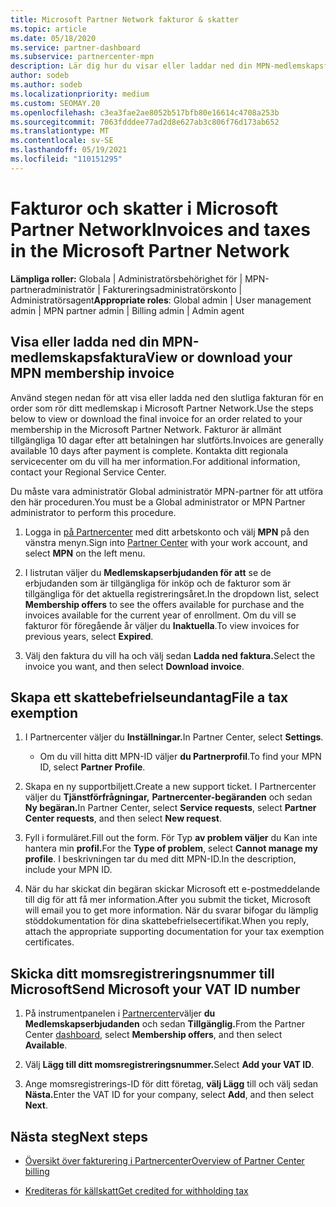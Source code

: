 ```yaml
---
title: Microsoft Partner Network fakturor & skatter
ms.topic: article
ms.date: 05/18/2020
ms.service: partner-dashboard
ms.subservice: partnercenter-mpn
description: Lär dig hur du visar eller laddar ned din MPN-medlemskapsfaktura, hur du filar för skattebefrielse och hur du skickar ditt momsregistreringsnummer till Microsoft.
author: sodeb
ms.author: sodeb
ms.localizationpriority: medium
ms.custom: SEOMAY.20
ms.openlocfilehash: c3ea3fae2ae8052b517bfb80e16614c4708a253b
ms.sourcegitcommit: 7063fdddee77ad2d8e627ab3c806f76d173ab652
ms.translationtype: MT
ms.contentlocale: sv-SE
ms.lasthandoff: 05/19/2021
ms.locfileid: "110151295"
---
```

# <a name="invoices-and-taxes-in-the-microsoft-partner-network"></a><span data-ttu-id="b61ff-103">Fakturor och skatter i Microsoft Partner Network</span><span class="sxs-lookup"><span data-stu-id="b61ff-103">Invoices and taxes in the Microsoft Partner Network</span></span>

<span data-ttu-id="b61ff-104">**Lämpliga roller:** Globala | Administratörsbehörighet för | MPN-partneradministratör | Faktureringsadministratörskonto | Administratörsagent</span><span class="sxs-lookup"><span data-stu-id="b61ff-104">**Appropriate roles**: Global admin | User management admin | MPN partner admin | Billing admin | Admin agent</span></span>

## <a name="view-or-download-your-mpn-membership-invoice"></a><span data-ttu-id="b61ff-105">Visa eller ladda ned din MPN-medlemskapsfaktura</span><span class="sxs-lookup"><span data-stu-id="b61ff-105">View or download your MPN membership invoice</span></span>

<span data-ttu-id="b61ff-106">Använd stegen nedan för att visa eller ladda ned den slutliga fakturan för en order som rör ditt medlemskap i Microsoft Partner Network.</span><span class="sxs-lookup"><span data-stu-id="b61ff-106">Use the steps below to view or download the final invoice for an order related to your membership in the Microsoft Partner Network.</span></span> <span data-ttu-id="b61ff-107">Fakturor är allmänt tillgängliga 10 dagar efter att betalningen har slutförts.</span><span class="sxs-lookup"><span data-stu-id="b61ff-107">Invoices are generally available 10 days after payment is complete.</span></span> <span data-ttu-id="b61ff-108">Kontakta ditt regionala servicecenter om du vill ha mer information.</span><span class="sxs-lookup"><span data-stu-id="b61ff-108">For additional information, contact your Regional Service Center.</span></span>  

<span data-ttu-id="b61ff-109">Du måste vara administratör Global administratör MPN-partner för att utföra den här proceduren.</span><span class="sxs-lookup"><span data-stu-id="b61ff-109">You must be a Global administrator or MPN Partner administrator to perform this procedure.</span></span> 

1.  <span data-ttu-id="b61ff-110">Logga in [på Partnercenter](https://partner.microsoft.com/dashboard/home) med ditt arbetskonto och välj **MPN** på den vänstra menyn.</span><span class="sxs-lookup"><span data-stu-id="b61ff-110">Sign into [Partner Center](https://partner.microsoft.com/dashboard/home) with your work account, and select **MPN** on the left menu.</span></span>

4.  <span data-ttu-id="b61ff-111">I listrutan väljer du **Medlemskapserbjudanden för att** se de erbjudanden som är tillgängliga för inköp och de fakturor som är tillgängliga för det aktuella registreringsåret.</span><span class="sxs-lookup"><span data-stu-id="b61ff-111">In the dropdown list, select **Membership offers** to see the offers available for purchase and the invoices available for the current year of enrollment.</span></span> <span data-ttu-id="b61ff-112">Om du vill se fakturor för föregående år väljer du **Inaktuella**.</span><span class="sxs-lookup"><span data-stu-id="b61ff-112">To view invoices for previous years, select **Expired**.</span></span>

6.  <span data-ttu-id="b61ff-113">Välj den faktura du vill ha och välj sedan **Ladda ned faktura.**</span><span class="sxs-lookup"><span data-stu-id="b61ff-113">Select the invoice you want, and then select **Download invoice**.</span></span> 

## <a name="file-a-tax-exemption"></a><span data-ttu-id="b61ff-114">Skapa ett skattebefrielseundantag</span><span class="sxs-lookup"><span data-stu-id="b61ff-114">File a tax exemption</span></span>

1.  <span data-ttu-id="b61ff-115">I Partnercenter väljer du **Inställningar.**</span><span class="sxs-lookup"><span data-stu-id="b61ff-115">In Partner Center, select **Settings**.</span></span>
    - <span data-ttu-id="b61ff-116">Om du vill hitta ditt MPN-ID väljer **du Partnerprofil**.</span><span class="sxs-lookup"><span data-stu-id="b61ff-116">To find your MPN ID, select **Partner Profile**.</span></span>

2.  <span data-ttu-id="b61ff-117">Skapa en ny supportbiljett.</span><span class="sxs-lookup"><span data-stu-id="b61ff-117">Create a new support ticket.</span></span> <span data-ttu-id="b61ff-118">I Partnercenter väljer du **Tjänstförfrågningar,** **Partnercenter-begäranden** och sedan **Ny begäran.**</span><span class="sxs-lookup"><span data-stu-id="b61ff-118">In Partner Center, select **Service requests**, select **Partner Center requests**, and then select **New request**.</span></span>

3.  <span data-ttu-id="b61ff-119">Fyll i formuläret.</span><span class="sxs-lookup"><span data-stu-id="b61ff-119">Fill out the form.</span></span> <span data-ttu-id="b61ff-120">För Typ **av problem väljer** du Kan inte hantera min **profil.**</span><span class="sxs-lookup"><span data-stu-id="b61ff-120">For the **Type of problem**, select **Cannot manage my profile**.</span></span> <span data-ttu-id="b61ff-121">I beskrivningen tar du med ditt MPN-ID.</span><span class="sxs-lookup"><span data-stu-id="b61ff-121">In the description, include your MPN ID.</span></span>

4.  <span data-ttu-id="b61ff-122">När du har skickat din begäran skickar Microsoft ett e-postmeddelande till dig för att få mer information.</span><span class="sxs-lookup"><span data-stu-id="b61ff-122">After you submit the ticket, Microsoft will email you to get more information.</span></span> <span data-ttu-id="b61ff-123">När du svarar bifogar du lämplig stöddokumentation för dina skattebefrielsecertifikat.</span><span class="sxs-lookup"><span data-stu-id="b61ff-123">When you reply, attach the appropriate supporting documentation for your tax exemption certificates.</span></span>

## <a name="send-microsoft-your-vat-id-number"></a><span data-ttu-id="b61ff-124">Skicka ditt momsregistreringsnummer till Microsoft</span><span class="sxs-lookup"><span data-stu-id="b61ff-124">Send Microsoft your VAT ID number</span></span>

1.  <span data-ttu-id="b61ff-125">På instrumentpanelen i [Partnercenter](https://partner.microsoft.com/dashboard/home)väljer **du Medlemskapserbjudanden** och sedan **Tillgänglig.**</span><span class="sxs-lookup"><span data-stu-id="b61ff-125">From the Partner Center [dashboard](https://partner.microsoft.com/dashboard/home), select **Membership offers**, and then select **Available**.</span></span> 

2.  <span data-ttu-id="b61ff-126">Välj **Lägg till ditt momsregistreringsnummer.**</span><span class="sxs-lookup"><span data-stu-id="b61ff-126">Select **Add your VAT ID**.</span></span> 

3.  <span data-ttu-id="b61ff-127">Ange momsregistrerings-ID för ditt företag, **välj Lägg** till och välj sedan **Nästa.**</span><span class="sxs-lookup"><span data-stu-id="b61ff-127">Enter the VAT ID for your company, select **Add**, and then select **Next**.</span></span> 

## <a name="next-steps"></a><span data-ttu-id="b61ff-128">Nästa steg</span><span class="sxs-lookup"><span data-stu-id="b61ff-128">Next steps</span></span>

- [<span data-ttu-id="b61ff-129">Översikt över fakturering i Partnercenter</span><span class="sxs-lookup"><span data-stu-id="b61ff-129">Overview of Partner Center billing</span></span>](billing-basics.md)

- [<span data-ttu-id="b61ff-130">Krediteras för källskatt</span><span class="sxs-lookup"><span data-stu-id="b61ff-130">Get credited for withholding tax</span></span>](withholding-tax-credit-form.md)